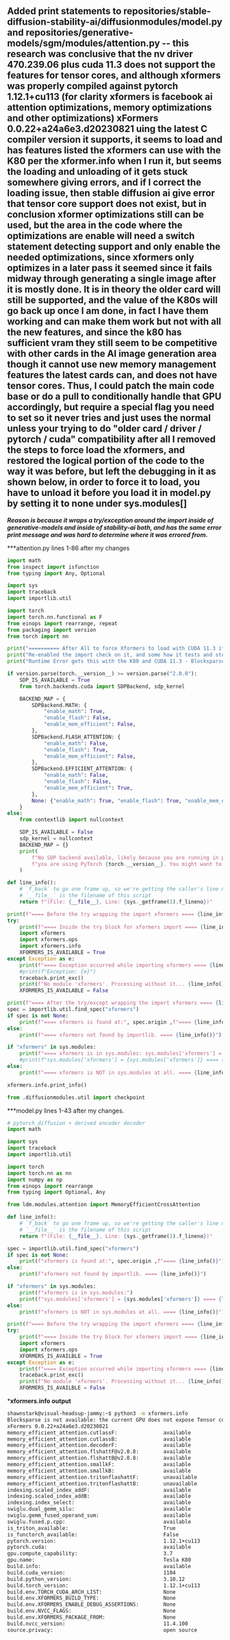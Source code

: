 ## Added print statements to repositories/stable-diffusion-stability-ai/diffusionmodules/model.py and repositories/generative-models/sgm/modules/attention.py -- this research was conclusive that the nv driver 470.239.06 plus cuda 11.3 does not support the features for tensor cores, and although xformers was properly compiled against pytorch 1.12.1+cu113 (for clarity xformers is facebook ai attention optimizations, memory optimizations and other optimizations) xFormers 0.0.22+a24a6e3.d20230821 uing the latest C compiler version it supports, it seems to load and has features listed the xformers can use with the K80 per the xformer.info when I run it, but seems the loading and unloading of it gets stuck somewhere giving errors, and if I correct the loading issue, then stable diffusion ai give error that tensor core support does not exist, but in conclusion xformer optimizations still can be used, but the area in the code where the optimizations are enable will need a switch statement detecting support and only enable the needed optimizations, since xformers only optimizes in a later pass it seemed since it fails midway through generating a single image after it is mostly done. It is in theory the older card will still be supported, and the value of the K80s will go back up once I am done, in fact I have them working and can make them work but not with all the new features, and since the k80 has sufficient vram they still seem to be competitive with other cards in the AI image generation area though it cannot use new memory management features the latest cards can, and does not have tensor cores. Thus, I could patch the main code base or do a pull to conditionally handle that GPU accordingly, but require a special flag you need to set so it never tries and just uses the normal unless your trying to do "older card / driver / pytorch / cuda" compatibility after all I removed the steps to force load the xformers, and restored the logical portion of the code to the way it was before, but left the debugging in it as shown below, in order to force it to load, you have to unload it before you load it in model.py by setting it to none under sys.modules[]

***Reason is because it wraps a try/exception around the import inside of generative-models and inside of stability-ai both, and has the same error print message and was hard to determine where it was errored from.***

***attention.py lines 1-86 after my changes
```python
import math
from inspect import isfunction
from typing import Any, Optional

import sys
import traceback
import importlib.util

import torch
import torch.nn.functional as F
from einops import rearrange, repeat
from packaging import version
from torch import nn

print("========== After All to force Xformers to load with CUDA 11.3 it errors while it is running then =============")
print("Re-enabled the import check on it, and some how it tests and stops it loading, but not sure exactly where")
print("Runtime Error gets this with the K80 and CUDA 11.3 - Blocksparse is not available: the current GPU does not expose Tensor cores████████████████████████████████████████████████████████████████████████████████████████████████████████████████████████████████████| 30/30")

if version.parse(torch.__version__) >= version.parse("2.0.0"):
    SDP_IS_AVAILABLE = True
    from torch.backends.cuda import SDPBackend, sdp_kernel

    BACKEND_MAP = {
        SDPBackend.MATH: {
            "enable_math": True,
            "enable_flash": False,
            "enable_mem_efficient": False,
        },
        SDPBackend.FLASH_ATTENTION: {
            "enable_math": False,
            "enable_flash": True,
            "enable_mem_efficient": False,
        },
        SDPBackend.EFFICIENT_ATTENTION: {
            "enable_math": False,
            "enable_flash": False,
            "enable_mem_efficient": True,
        },
        None: {"enable_math": True, "enable_flash": True, "enable_mem_efficient": True},
    }
else:
    from contextlib import nullcontext

    SDP_IS_AVAILABLE = False
    sdp_kernel = nullcontext
    BACKEND_MAP = {}
    print(
        f"No SDP backend available, likely because you are running in pytorch versions < 2.0. In fact, "
        f"you are using PyTorch {torch.__version__}. You might want to consider upgrading."
    )

def line_info():
    # `f_back` to go one frame up, so we're getting the caller's line number
    # `__file__` is the filename of this script
    return f"(File: {__file__}, Line: {sys._getframe(1).f_lineno})"

print(f"==== Before the try wrapping the import xformers ==== {line_info()}")
try:
    print(f"==== Inside the try block for xformers import ==== {line_info()}")
    import xformers
    import xformers.ops
    import xformers.info
    XFORMERS_IS_AVAILABLE = True
except Exception as e:
    print(f"==== Exception occurred while importing xformers ==== {line_info()}")
    #print(f"Exception: {e}")
    traceback.print_exc()
    print(f"No module 'xformers'. Processing without it... {line_info()}")
    XFORMERS_IS_AVAILABLE = False

print(f"==== After the try/except wrapping the import xformers ==== {line_info()}")
spec = importlib.util.find_spec("xformers")
if spec is not None:
    print(f"==== xformers is found at:", spec.origin ,f"==== {line_info()}")
else:
    print(f"==== xformers not found by importlib. ==== {line_info()}")

if "xformers" in sys.modules:
    print(f"==== xformers is in sys.modules: sys.modules['xformers'] = {sys.modules['xformers']} ==== {line_info()}")
    #print(f"sys.modules['xformers'] = {sys.modules['xformers']} ==== {line_info()}")
else:
    print(f"==== xformers is NOT in sys.modules at all. ==== {line_info()}")

xformers.info.print_info()

from .diffusionmodules.util import checkpoint
```


***model.py lines 1-43 after my changes.
```python
# pytorch_diffusion + derived encoder decoder
import math

import sys
import traceback
import importlib.util

import torch
import torch.nn as nn
import numpy as np
from einops import rearrange
from typing import Optional, Any

from ldm.modules.attention import MemoryEfficientCrossAttention

def line_info():
    # `f_back` to go one frame up, so we're getting the caller's line number
    # `__file__` is the filename of this script
    return f"(File: {__file__}, Line: {sys._getframe(1).f_lineno})"

spec = importlib.util.find_spec("xformers")
if spec is not None:
    print(f"xformers is found at:", spec.origin ,f"==== {line_info()}")
else:
    print(f"xformers not found by importlib. ==== {line_info()}")

if "xformers" in sys.modules:
    print(f"xformers is in sys.modules:")
    print(f"sys.modules['xformers'] = {sys.modules['xformers']} ==== {line_info()}")
else:
    print(f"xformers is NOT in sys.modules at all. ==== {line_info()}")

print(f"==== Before the try wrapping the import xformers ==== {line_info()}")
try:
    print(f"==== Inside the try block for xformers import ==== {line_info()}")
    import xformers
    import xformers.ops
    XFORMERS_IS_AVAILBLE = True
except Exception as e:
    print(f"==== Exception occurred while importing xformers ==== {line_info()}")
    traceback.print_exc()
    print(f"No module 'xformers'. Processing without it... {line_info()}")
    XFORMERS_IS_AVAILBLE = False
```
***xformers.info output**
```bash
shawnstark@visual-headsup-jammy:~$ python3 -m xformers.info
Blocksparse is not available: the current GPU does not expose Tensor cores
xFormers 0.0.22+a24a6e3.d20230821
memory_efficient_attention.cutlassF:               available
memory_efficient_attention.cutlassB:               available
memory_efficient_attention.decoderF:               available
memory_efficient_attention.flshattF@v2.0.8:        available
memory_efficient_attention.flshattB@v2.0.8:        available
memory_efficient_attention.smallkF:                available
memory_efficient_attention.smallkB:                available
memory_efficient_attention.tritonflashattF:        unavailable
memory_efficient_attention.tritonflashattB:        unavailable
indexing.scaled_index_addF:                        available
indexing.scaled_index_addB:                        available
indexing.index_select:                             available
swiglu.dual_gemm_silu:                             available
swiglu.gemm_fused_operand_sum:                     available
swiglu.fused.p.cpp:                                available
is_triton_available:                               True
is_functorch_available:                            False
pytorch.version:                                   1.12.1+cu113
pytorch.cuda:                                      available
gpu.compute_capability:                            3.7
gpu.name:                                          Tesla K80
build.info:                                        available
build.cuda_version:                                1104
build.python_version:                              3.10.12
build.torch_version:                               1.12.1+cu113
build.env.TORCH_CUDA_ARCH_LIST:                    None
build.env.XFORMERS_BUILD_TYPE:                     None
build.env.XFORMERS_ENABLE_DEBUG_ASSERTIONS:        None
build.env.NVCC_FLAGS:                              None
build.env.XFORMERS_PACKAGE_FROM:                   None
build.nvcc_version:                                11.4.100
source.privacy:                                    open source
```
